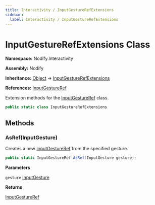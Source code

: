 ```yaml
---
title: Interactivity / InputGestureRefExtensions
sidebar:
  label: Interactivity / InputGestureRefExtensions
---
```


# InputGestureRefExtensions Class  
  
**Namespace:** Nodify.Interactivity  
  
**Assembly:** Nodify  
  
**Inheritance:** [Object](https://docs.microsoft.com/en-us/dotnet/api/System.Object) → [InputGestureRefExtensions](Nodify_Interactivity_InputGestureRefExtensions)  
  
**References:** [InputGestureRef](Nodify_Interactivity_InputGestureRef)  
  
Extension methods for the [InputGestureRef](Nodify_Interactivity_InputGestureRef) class.  
  
```csharp  
public static class InputGestureRefExtensions  
```  
  
## Methods  
  
### AsRef(InputGesture)  
  
Creates a new [InputGestureRef](Nodify_Interactivity_InputGestureRef) from the specified gesture.  
  
```csharp  
public static InputGestureRef AsRef(InputGesture gesture);  
```  
  
**Parameters**  
  
`gesture` [InputGesture](https://docs.microsoft.com/en-us/dotnet/api/System.Windows.Input.InputGesture)  
  
**Returns**  
  
[InputGestureRef](Nodify_Interactivity_InputGestureRef)  
  

